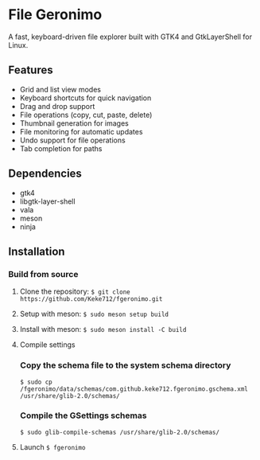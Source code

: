 # File Geronimo

A fast, keyboard-driven file explorer built with GTK4 and GtkLayerShell for Linux.

## Features

- Grid and list view modes
- Keyboard shortcuts for quick navigation
- Drag and drop support
- File operations (copy, cut, paste, delete)
- Thumbnail generation for images
- File monitoring for automatic updates
- Undo support for file operations
- Tab completion for paths

## Dependencies

- gtk4
- libgtk-layer-shell
- vala
- meson
- ninja

## Installation

### Build from source

1. Clone the repository:
    `$ git clone https://github.com/Keke712/fgeronimo.git`

2. Setup with meson:
    `$ sudo meson setup build`

3. Install with meson:
    `$ sudo meson install -C build`

4. Compile settings
    ### Copy the schema file to the system schema directory
    `$ sudo cp /fgeronimo/data/schemas/com.github.keke712.fgeronimo.gschema.xml /usr/share/glib-2.0/schemas/`

    ### Compile the GSettings schemas
    `$ sudo glib-compile-schemas /usr/share/glib-2.0/schemas/`

5. Launch
    `$ fgeronimo`